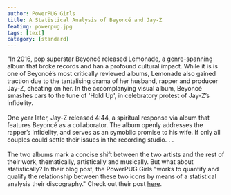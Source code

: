 ```yaml
---
author: PowerPUG Girls
title: A Statistical Analysis of Beyoncé and Jay-Z
featimg: powerpug.jpg
tags: [text]
category: [standard]
---
```


"In 2016, pop superstar Beyoncé released Lemonade, a genre-spanning album that broke records and han a profound cultural impact. While it is is one of Beyoncé’s most critically reviewed albums, Lemonade also gained traction due to the tantalising drama of her husband, rapper and producer Jay-Z, cheating on her. In the accomplanying visual album, Beyoncé smashes cars to the tune of 'Hold Up', in celebratory protest of Jay-Z’s infidelity.
<br> 
<br> 
One year later, Jay-Z released 4:44, a spiritual response via album that features Beyoncé as a collaborator. The album openly addresses the rapper’s infidelity, and serves as an symoblic promise to his wife. If only all couples could settle their issues in the recording studio. . .
<br> 
<br> 
The two albums mark a concise shift between the two artists and the rest of their work, thematically, artistically and musically. But what about statistically?  In their blog post, the PowerPUG Girls "works to quantify and qualify the relationship between these two icons by means of a statistical analysis their discography."  Check out their post <a href="https://stat231-f20.github.io/Blog-Power-PUG-Girls/" target="blank">here</a>.
